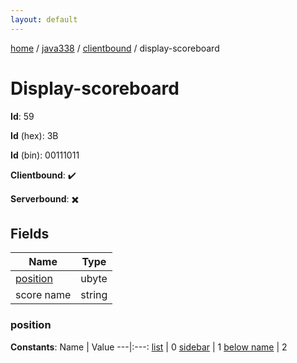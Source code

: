```yaml
---
layout: default
---
```


[home](/)  /  [java338](/protocol/java338)  /  [clientbound](/protocol/java338/clientbound)  /  display-scoreboard

# Display-scoreboard

**Id**: 59

**Id** (hex): 3B

**Id** (bin): 00111011

**Clientbound**: ✔️

**Serverbound**: ✖️

## Fields

Name | Type
---|---
[position](#position) | ubyte
score name | string

### position

**Constants**:
Name | Value
---|:---:
[list](position_list) | 0
[sidebar](position_sidebar) | 1
[below name](position_below-name) | 2

